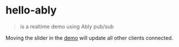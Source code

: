 # hello-ably

> is a realtime demo using Ably pub/sub

Moving the slider in the [demo] will update all other clients connected.

[demo]: http://g14n.info/hello-ably/
